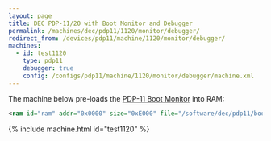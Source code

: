 ```yaml
---
layout: page
title: DEC PDP-11/20 with Boot Monitor and Debugger
permalink: /machines/dec/pdp11/1120/monitor/debugger/
redirect_from: /devices/pdp11/machine/1120/monitor/debugger/
machines:
  - id: test1120
    type: pdp11
    debugger: true
    config: /configs/pdp11/machine/1120/monitor/debugger/machine.xml
---
```


The machine below pre-loads the [PDP-11 Boot Monitor](/software/dec/pdp11/boot/monitor/) into RAM:

```xml
<ram id="ram" addr="0x0000" size="0xE000" file="/software/dec/pdp11/boot/monitor/BOOTMON.json" load="0xC000" exec="0xC000"/>
```

{% include machine.html id="test1120" %}
